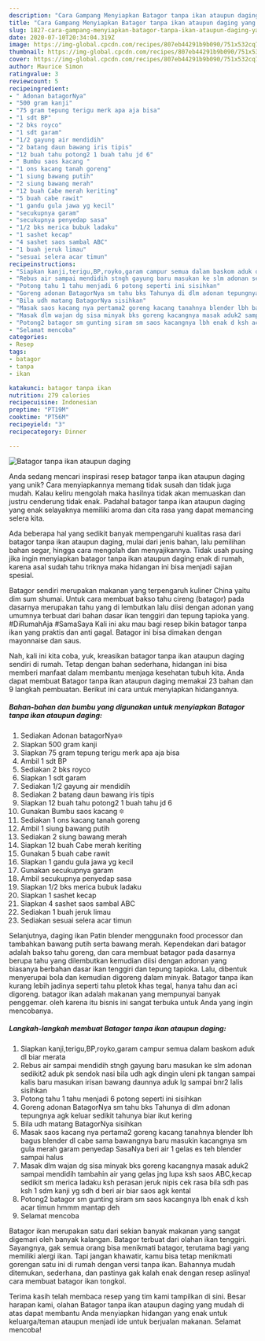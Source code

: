 ```yaml
---
description: "Cara Gampang Menyiapkan Batagor tanpa ikan ataupun daging yang Bisa Manjain Lidah"
title: "Cara Gampang Menyiapkan Batagor tanpa ikan ataupun daging yang Bisa Manjain Lidah"
slug: 1827-cara-gampang-menyiapkan-batagor-tanpa-ikan-ataupun-daging-yang-bisa-manjain-lidah
date: 2020-07-10T20:34:04.319Z
image: https://img-global.cpcdn.com/recipes/807eb44291b9b090/751x532cq70/batagor-tanpa-ikan-ataupun-daging-foto-resep-utama.jpg
thumbnail: https://img-global.cpcdn.com/recipes/807eb44291b9b090/751x532cq70/batagor-tanpa-ikan-ataupun-daging-foto-resep-utama.jpg
cover: https://img-global.cpcdn.com/recipes/807eb44291b9b090/751x532cq70/batagor-tanpa-ikan-ataupun-daging-foto-resep-utama.jpg
author: Maurice Simon
ratingvalue: 3
reviewcount: 5
recipeingredient:
- " Adonan batagorNya"
- "500 gram kanji"
- "75 gram tepung terigu merk apa aja bisa"
- "1 sdt BP"
- "2 bks royco"
- "1 sdt garam"
- "1/2 gayung air mendidih"
- "2 batang daun bawang iris tipis"
- "12 buah tahu potong2 1 buah tahu jd 6"
- " Bumbu saos kacang "
- "1 ons kacang tanah goreng"
- "1 siung bawang putih"
- "2 siung bawang merah"
- "12 buah Cabe merah keriting"
- "5 buah cabe rawit"
- "1 gandu gula jawa yg kecil"
- "secukupnya garam"
- "secukupnya penyedap sasa"
- "1/2 bks merica bubuk ladaku"
- "1 sashet kecap"
- "4 sashet saos sambal ABC"
- "1 buah jeruk limau"
- "sesuai selera acar timun"
recipeinstructions:
- "Siapkan kanji,terigu,BP,royko,garam campur semua dalam baskom aduk dl biar merata"
- "Rebus air sampai mendidih stngh gayung baru masukan ke slm adonan sedikit2 aduk pk sendok nasi bila udh agk dingin uleni pk tangan sampai kalis baru masukan irisan bawang daunnya aduk lg sampai bnr2 lalis sisihkan"
- "Potong tahu 1 tahu menjadi 6 potong seperti ini sisihkan"
- "Goreng adonan BatagorNya sm tahu bks Tahunya di dlm adonan tepungnya agk keluar sedikit tahunya biar ikut kering"
- "Bila udh matang BatagorNya sisihkan"
- "Masak saos kacang nya pertama2 goreng kacang tanahnya blender lbh bagus blender dl cabe sama bawangnya baru masukin kacangnya sm gula merah garam penyedap SasaNya beri air 1 gelas es teh blender sampai halus"
- "Masak dlm wajan dg sisa minyak bks goreng kacangnya masak aduk2 sampai mendidih tambahin air yang gelas jng lupa ksh saos ABC,kecap sedikit sm merica ladaku ksh perasan jeruk nipis cek rasa bila sdh pas ksh 1 sdm kanji yg sdh d beri air biar saos agk kental"
- "Potong2 batagor sm gunting siram sm saos kacangnya lbh enak d ksh acar timun hmmm mantap deh"
- "Selamat mencoba"
categories:
- Resep
tags:
- batagor
- tanpa
- ikan

katakunci: batagor tanpa ikan 
nutrition: 279 calories
recipecuisine: Indonesian
preptime: "PT19M"
cooktime: "PT56M"
recipeyield: "3"
recipecategory: Dinner

---
```



![Batagor tanpa ikan ataupun daging](https://img-global.cpcdn.com/recipes/807eb44291b9b090/751x532cq70/batagor-tanpa-ikan-ataupun-daging-foto-resep-utama.jpg)

Anda sedang mencari inspirasi resep batagor tanpa ikan ataupun daging yang unik? Cara menyiapkannya memang tidak susah dan tidak juga mudah. Kalau keliru mengolah maka hasilnya tidak akan memuaskan dan justru cenderung tidak enak. Padahal batagor tanpa ikan ataupun daging yang enak selayaknya memiliki aroma dan cita rasa yang dapat memancing selera kita.

Ada beberapa hal yang sedikit banyak mempengaruhi kualitas rasa dari batagor tanpa ikan ataupun daging, mulai dari jenis bahan, lalu pemilihan bahan segar, hingga cara mengolah dan menyajikannya. Tidak usah pusing jika ingin menyiapkan batagor tanpa ikan ataupun daging enak di rumah, karena asal sudah tahu triknya maka hidangan ini bisa menjadi sajian spesial.

Batagor sendiri merupakan makanan yang terpengaruh kuliner China yaitu dim sum shumai. Untuk cara membuat bakso tahu cireng (batagor) pada dasarnya merupakan tahu yang di lembutkan lalu diisi dengan adonan yang umumnya terbuat dari bahan dasar ikan tenggiri dan tepung tapioka yang. #DiRumahAja #SamaSaya Kali ini aku mau bagi resep bikin batagor tanpa ikan yang praktis dan anti gagal. Batagor ini bisa dimakan dengan mayonnaise dan saus.


Nah, kali ini kita coba, yuk, kreasikan batagor tanpa ikan ataupun daging sendiri di rumah. Tetap dengan bahan sederhana, hidangan ini bisa memberi manfaat dalam membantu menjaga kesehatan tubuh kita. Anda dapat membuat Batagor tanpa ikan ataupun daging memakai 23 bahan dan 9 langkah pembuatan. Berikut ini cara untuk menyiapkan hidangannya.

<!--inarticleads1-->

##### Bahan-bahan dan bumbu yang digunakan untuk menyiapkan Batagor tanpa ikan ataupun daging:

1. Sediakan  Adonan batagorNya🔯
1. Siapkan 500 gram kanji
1. Siapkan 75 gram tepung terigu merk apa aja bisa
1. Ambil 1 sdt BP
1. Sediakan 2 bks royco
1. Siapkan 1 sdt garam
1. Sediakan 1/2 gayung air mendidih
1. Sediakan 2 batang daun bawang iris tipis
1. Siapkan 12 buah tahu potong2 1 buah tahu jd 6
1. Gunakan  Bumbu saos kacang 🔯
1. Sediakan 1 ons kacang tanah goreng
1. Ambil 1 siung bawang putih
1. Sediakan 2 siung bawang merah
1. Siapkan 12 buah Cabe merah keriting
1. Gunakan 5 buah cabe rawit
1. Siapkan 1 gandu gula jawa yg kecil
1. Gunakan secukupnya garam
1. Ambil secukupnya penyedap sasa
1. Siapkan 1/2 bks merica bubuk ladaku
1. Siapkan 1 sashet kecap
1. Siapkan 4 sashet saos sambal ABC
1. Sediakan 1 buah jeruk limau
1. Sediakan sesuai selera acar timun


Selanjutnya, daging ikan Patin blender menggunakn food processor dan tambahkan bawang putih serta bawang merah. Kependekan dari batagor adalah bakso tahu goreng, dan cara membuat batagor pada dasarnya berupa tahu yang dilembutkan kemudian diisi dengan adonan yang biasanya berbahan dasar ikan tenggiri dan tepung tapioka. Lalu, dibentuk menyerupai bola dan kemudian digoreng dalam minyak. Batagor tanpa ikan kurang lebih jadinya seperti tahu pletok khas tegal, hanya tahu dan aci digoreng. batagor ikan adalah makanan yang mempunyai banyak penggemar. oleh karena itu bisnis ini sangat terbuka untuk Anda yang ingin mencobanya. 

<!--inarticleads2-->

##### Langkah-langkah membuat Batagor tanpa ikan ataupun daging:

1. Siapkan kanji,terigu,BP,royko,garam campur semua dalam baskom aduk dl biar merata
1. Rebus air sampai mendidih stngh gayung baru masukan ke slm adonan sedikit2 aduk pk sendok nasi bila udh agk dingin uleni pk tangan sampai kalis baru masukan irisan bawang daunnya aduk lg sampai bnr2 lalis sisihkan
1. Potong tahu 1 tahu menjadi 6 potong seperti ini sisihkan
1. Goreng adonan BatagorNya sm tahu bks Tahunya di dlm adonan tepungnya agk keluar sedikit tahunya biar ikut kering
1. Bila udh matang BatagorNya sisihkan
1. Masak saos kacang nya pertama2 goreng kacang tanahnya blender lbh bagus blender dl cabe sama bawangnya baru masukin kacangnya sm gula merah garam penyedap SasaNya beri air 1 gelas es teh blender sampai halus
1. Masak dlm wajan dg sisa minyak bks goreng kacangnya masak aduk2 sampai mendidih tambahin air yang gelas jng lupa ksh saos ABC,kecap sedikit sm merica ladaku ksh perasan jeruk nipis cek rasa bila sdh pas ksh 1 sdm kanji yg sdh d beri air biar saos agk kental
1. Potong2 batagor sm gunting siram sm saos kacangnya lbh enak d ksh acar timun hmmm mantap deh
1. Selamat mencoba


Batagor ikan merupakan satu dari sekian banyak makanan yang sangat digemari oleh banyak kalangan. Batagor terbuat dari olahan ikan tenggiri. Sayangnya, gak semua orang bisa menikmati batagor, terutama bagi yang memiliki alergi ikan. Tapi jangan khawatir, kamu bisa tetap menikmati gorengan satu ini di rumah dengan versi tanpa ikan. Bahannya mudah ditemukan, sederhana, dan pastinya gak kalah enak dengan resep aslinya! cara membuat batagor ikan tongkol. 

Terima kasih telah membaca resep yang tim kami tampilkan di sini. Besar harapan kami, olahan Batagor tanpa ikan ataupun daging yang mudah di atas dapat membantu Anda menyiapkan hidangan yang enak untuk keluarga/teman ataupun menjadi ide untuk berjualan makanan. Selamat mencoba!
